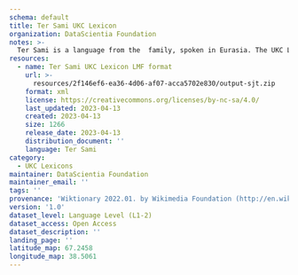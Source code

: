 ```yaml
---
schema: default
title: Ter Sami UKC Lexicon
organization: DataScientia Foundation
notes: >-
  Ter Sami is a language from the  family, spoken in Eurasia. The UKC Lexicon of Ter Sami is represented as a lexico-semantic network. It consists of words, word senses, synsets, as well as sense-level and synset-level relationships.
resources:
  - name: Ter Sami UKC Lexicon LMF format
    url: >-
      resources/2f146ef6-ea36-4d06-af07-acca5702e830/output-sjt.zip
    format: xml
    license: https://creativecommons.org/licenses/by-nc-sa/4.0/
    last_updated: 2023-04-13
    created: 2023-04-13
    size: 1266
    release_date: 2023-04-13
    distribution_document: ''
    language: Ter Sami
category:
  - UKC Lexicons
maintainer: DataScientia Foundation
maintainer_email: ''
tags: ''
provenance: 'Wiktionary 2022.01. by Wikimedia Foundation (http://en.wiktionary.org); Princeton WordNet 2.1 by Princeton University (https://wordnet.princeton.edu)'
version: '1.0'
dataset_level: Language Level (L1-2)
dataset_access: Open Access
dataset_description: ''
landing_page: ''
latitude_map: 67.2458
longitude_map: 38.5061
---
```

